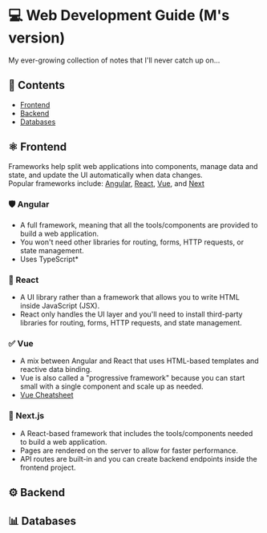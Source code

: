# 💻 Web Development Guide (M's version)

My ever-growing collection of notes that I'll never catch up on...

## 📝 Contents
- [Frontend](##Frontend)
- [Backend](##Backend)
- [Databases](##Databases)

## ⚛️ Frontend
Frameworks help split web applications into components, manage data and state, and update the UI automatically when data changes. \
Popular frameworks include: [Angular](###Angular), [React](###React), [Vue](###Vue), and [Next](###Next)

### 🛡️ Angular
  <ul>
    <li>A full framework, meaning that all the tools/components are provided to build a web application.</li>
    <li>You won't need other libraries for routing, forms, HTTP requests, or state management.</li>
    <li>Uses TypeScript*</li>
  </ul>
  
### 💙 React
  <ul>
    <li>A UI library rather than a framework that allows you to write HTML inside JavaScript (JSX).</li>
    <li>React only handles the UI layer and you'll need to install third-party libraries for routing, forms, HTTP requests, and state management.</li>
  </ul>


### ✅ Vue
  <ul>
    <li>A mix between Angular and React that uses HTML-based templates and reactive data binding.</li>
    <li>Vue is also called a "progressive framework" because you can start small with a single component and scale up as needed.</li>
    <li><a href="./Vue.md">Vue Cheatsheet</a></li>
  </ul>
  
### 🚀 Next.js
  <ul>
    <li>A React-based framework that includes the tools/components needed to build a web application.</li>
    <li>Pages are rendered on the server to allow for faster performance.</li>
    <li>API routes are built-in and you can create backend endpoints inside the frontend project.</li>
  </ul>

## ⚙️ Backend

## 📊 Databases
